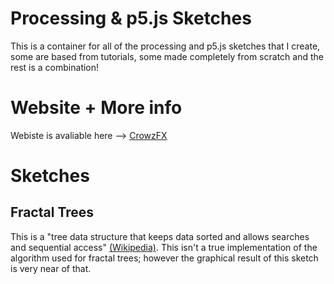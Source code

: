 # Processing & p5.js Sketches
This is a container for all of the processing and p5.js sketches that I create, some are based from tutorials, some made completely from scratch and the rest is a combination!

# Website + More info
Webiste is avaliable here --> [CrowzFX][2]

# Sketches
## Fractal Trees
This is a "tree data structure that keeps data sorted and allows searches and sequential access" [(Wikipedia)][1]. This isn't a true implementation of the algorithm used for fractal trees; however the graphical result of this sketch is very near of that.


[1]: https://en.wikipedia.org/wiki/Fractal_tree_index
[2]: https://crowzfx.co.uk
